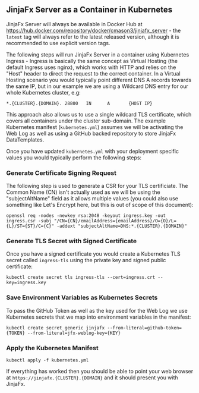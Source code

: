 ## JinjaFx Server as a Container in Kubernetes

JinjaFx Server will always be available in Docker Hub at https://hub.docker.com/repository/docker/cmason3/jinjafx_server - the `latest` tag will always refer to the latest released version, although it is recommended to use explicit version tags.

The following steps will run JinjaFx Server in a container using Kubernetes Ingress - Ingress is basically the same concept as Virtual Hosting (the default Ingress uses nginx), which works with HTTP and relies on the "Host" header to direct the request to the correct container. In a Virtual Hosting scenario you would typically point different DNS A records towards the same IP, but in our example we are using a Wildcard DNS entry for our whole Kubernetes cluster, e.g:

```
*.{CLUSTER}.{DOMAIN}. 28800   IN      A       {HOST IP}
```

This approach also allows us to use a single wildcard TLS certificate, which covers all containers under the cluster sub-domain. The example Kubernetes manifest (`kubernetes.yml`) assumes we will be activating the Web Log as well as using a GitHub backed repository to store JinjaFx DataTemplates.

Once you have updated `kubernetes.yml` with your deployment specific values you would typically perform the following steps:

### Generate Certificate Signing Request

The following step is used to generate a CSR for your TLS certificiate. The Common Name (CN) isn't actually used as we will be using the "subjectAltName" field as it allows multiple values (you could also use something like Let's Encrypt here, but this is out of scope of this document):

```
openssl req -nodes -newkey rsa:2048 -keyout ingress.key -out ingress.csr -subj "/CN={CN}/emailAddress={emailAddress}/O={O}/L={L}/ST={ST}/C={C}" -addext "subjectAltName=DNS:*.{CLUSTER}.{DOMAIN}"
```

### Generate TLS Secret with Signed Certificate

Once you have a signed certificate you would create a Kubernetes TLS secret called `ingress-tls` using the private key and signed public certificate:

```
kubectl create secret tls ingress-tls --cert=ingress.crt --key=ingress.key
```

### Save Environment Variables as Kubernetes Secrets

To pass the GitHub Token as well as the key used for the Web Log we use Kubernetes secrets that we map into environment variables in the manifest:

```
kubectl create secret generic jinjafx --from-literal=github-token={TOKEN} --from-literal=jfx-weblog-key={KEY}
```

### Apply the Kubernetes Manifest

```
kubectl apply -f kubernetes.yml
```

If everything has worked then you should be able to point your web browser at `https://jinjafx.{CLUSTER}.{DOMAIN}` and it should present you with JinjaFx.
